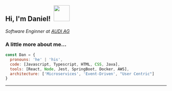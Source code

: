<h2> Hi, I'm Daniel! &nbsp;<img src="https://media.giphy.com/media/3osxYriVAzYEW5Le92/giphy.gif" width="50"></h2>
<p>
  <em>Software Enginner at <a href="http://www.audi.de">AUDI AG</a></em></p>


### A little more about me...  

```javascript
const Dan = {
  pronouns: 'he' | 'his',
  code: [Javascript, Typescript, HTML, CSS, Java],
  tools: [React, Node, Jest, SpringBoot, Docker, AWS],
  architecture: ['Microservices', 'Event-Driven', "User Centric"]
}
```

---

